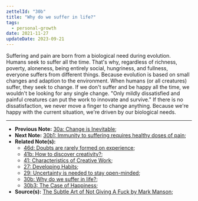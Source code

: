 ```yaml
---
zettelId: "30b"
title: "Why do we suffer in life?"
tags:
  - personal-growth
date: 2021-11-27
updateDate: 2023-09-21
---
```


Suffering and pain are born from a biological need during evolution. Humans seek to suffer all the time. That's why, regardless of richness, poverty, aloneness, being entirely social, hungriness, and fullness, everyone suffers from different things. Because evolution is based on small changes and adaption to the environment. When humans (or all creatures) suffer, they seek to change. If we don't suffer and be happy all the time, we wouldn't be looking for any single change. "Only mildly dissatisfied and painful creatures can put the work to innovate and survive." If there is no dissatisfaction, we never move a finger to change anything. Because we're happy with the current situation, we're driven by our biological needs.

---

- **Previous Note:** [30a: Change is Inevitable](/notes/30a/);
- **Next Note:** [30b1: Immunity to suffering requires healthy doses of pain](/notes/30b1/);
- **Related Note(s):**
  - [46d: Doubts are rarely formed on experience](/notes/46d/);
  - [41b: How to discover creativity?](/notes/41b/);
  - [41: Characteristics of Creative Work](/notes/41/);
  - [27: Developing Habits](/notes/27/);
  - [29: Uncertainty is needed to stay open-minded](/notes/29/);
  - [30b: Why do we suffer in life?](/notes/30b/);
  - [30b3: The Case of Happiness](/notes/30b3/);
- **Source(s):** [The Subtle Art of Not Giving A Fuck by Mark Manson](/books/the-subtle-art-of-not-giving-a-fuck-by-mark-manson-book-summary-review-and-notes/);
